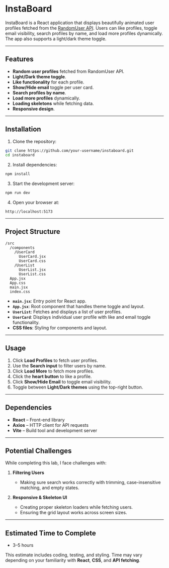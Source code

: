 # InstaBoard

InstaBoard is a React application that displays beautifully animated user profiles fetched from the [RandomUser API](https://randomuser.me/). Users can like profiles, toggle email visibility, search profiles by name, and load more profiles dynamically. The app also supports a light/dark theme toggle.

---

## Features

- **Random user profiles** fetched from RandomUser API.
- **Light/Dark theme toggle**.
- **Like functionality** for each profile.
- **Show/Hide email** toggle per user card.
- **Search profiles by name**.
- **Load more profiles** dynamically.
- **Loading skeletons** while fetching data.
- **Responsive design**.

---

## Installation

1. Clone the repository:

```bash
git clone https://github.com/your-username/instaboard.git
cd instaboard
```

2. Install dependencies:

```bash
npm install
```

3. Start the development server:

```bash
npm run dev
```

4. Open your browser at:

```
http://localhost:5173
```

---

## Project Structure

```
/src
  /components
    /UserCard
      UserCard.jsx
      UserCard.css
    /UserList
      UserList.jsx
      UserList.css
  App.jsx
  App.css
  main.jsx
  index.css
```

- **`main.jsx`**: Entry point for React app.
- **`App.jsx`**: Root component that handles theme toggle and layout.
- **`UserList`**: Fetches and displays a list of user profiles.
- **`UserCard`**: Displays individual user profile with like and email toggle functionality.
- **CSS files**: Styling for components and layout.

---

## Usage

1. Click **Load Profiles** to fetch user profiles.
2. Use the **Search input** to filter users by name.
3. Click **Load More** to fetch more profiles.
4. Click the **heart button** to like a profile.
5. Click **Show/Hide Email** to toggle email visibility.
6. Toggle between **Light/Dark themes** using the top-right button.

---

## Dependencies

- **React** – Front-end library
- **Axios** – HTTP client for API requests
- **Vite** – Build tool and development server

---

## Potential Challenges

While completing this lab, I face challenges with:

1. **Filtering Users**

   - Making sure search works correctly with trimming, case-insensitive matching, and empty states.

2. **Responsive & Skeleton UI**
   - Creating proper skeleton loaders while fetching users.
   - Ensuring the grid layout works across screen sizes.

---

## Estimated Time to Complete

- 3–5 hours

This estimate includes coding, testing, and styling. Time may vary depending on your familiarity with **React**, **CSS**, and **API fetching**.
